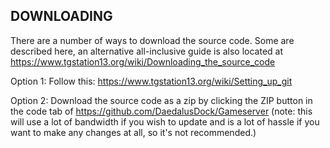 ## DOWNLOADING
There are a number of ways to download the source code. Some are described here, an alternative all-inclusive guide is also located at https://www.tgstation13.org/wiki/Downloading_the_source_code

Option 1:
Follow this: https://www.tgstation13.org/wiki/Setting_up_git

Option 2: Download the source code as a zip by clicking the ZIP button in the
code tab of https://github.com/DaedalusDock/Gameserver
(note: this will use a lot of bandwidth if you wish to update and is a lot of
hassle if you want to make any changes at all, so it's not recommended.)
